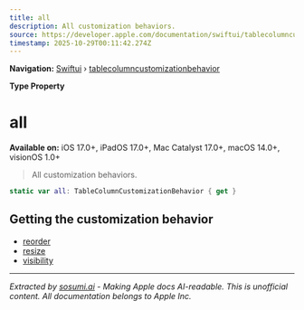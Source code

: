 ```yaml
---
title: all
description: All customization behaviors.
source: https://developer.apple.com/documentation/swiftui/tablecolumncustomizationbehavior/all
timestamp: 2025-10-29T00:11:42.274Z
---
```


**Navigation:** [Swiftui](/documentation/swiftui) › [tablecolumncustomizationbehavior](/documentation/swiftui/tablecolumncustomizationbehavior)

**Type Property**

# all

**Available on:** iOS 17.0+, iPadOS 17.0+, Mac Catalyst 17.0+, macOS 14.0+, visionOS 1.0+

> All customization behaviors.

```swift
static var all: TableColumnCustomizationBehavior { get }
```

## Getting the customization behavior

- [reorder](/documentation/swiftui/tablecolumncustomizationbehavior/reorder)
- [resize](/documentation/swiftui/tablecolumncustomizationbehavior/resize)
- [visibility](/documentation/swiftui/tablecolumncustomizationbehavior/visibility)

---

*Extracted by [sosumi.ai](https://sosumi.ai) - Making Apple docs AI-readable.*
*This is unofficial content. All documentation belongs to Apple Inc.*
